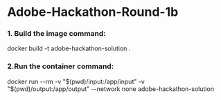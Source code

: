 # Adobe-Hackathon-Round-1b

### 1. Build the image command:

docker build -t adobe-hackathon-solution .



### 2.Run the container command:

docker run --rm -v "$(pwd)/input:/app/input" -v "$(pwd)/output:/app/output" --network none adobe-hackathon-solution
